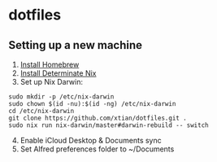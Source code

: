# dotfiles

## Setting up a new machine

1. [Install Homebrew](https://brew.sh)
2. [Install Determinate Nix](https://docs.determinate.systems/#products)
3. Set up Nix Darwin:
  ```
  sudo mkdir -p /etc/nix-darwin
  sudo chown $(id -nu):$(id -ng) /etc/nix-darwin
  cd /etc/nix-darwin
  git clone https://github.com/xtian/dotfiles.git .
  sudo nix run nix-darwin/master#darwin-rebuild -- switch
  ```
4. Enable iCloud Desktop & Documents sync
5. Set Alfred preferences folder to ~/Documents
